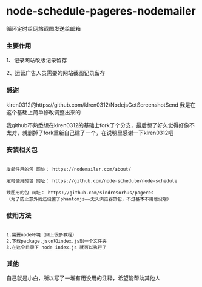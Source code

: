 # node-schedule-pageres-nodemailer 
循环定时给网站截图发送给邮箱


### 主要作用

1、记录网站改版记录留存

2、运营广告人员需要的网站截图记录留存



### 感谢
klren0312的https://github.com/klren0312/NodejsGetScreenshotSend
我是在这个基础上简单修改调整出来的

我github不熟悉想在klren0312的基础上fork了个分支，最后想了好久觉得好像不太对，就删掉了fork重新自己建了一个，在说明里感谢一下klren0312吧

### 安装相关包
```

发邮件用的包 网址： https://nodemailer.com/about/
 
定时使用的包 网址： https://github.com/node-schedule/node-schedule
 
截图用的包 网址： https://github.com/sindresorhus/pageres
（为了防止意外我还设置了phantomjs——无头浏览器的包，不过基本不用也没啥）

```

### 使用方法

```

1.需要node环境（网上很多教程）
2.下载package.json和index.js到一个文件夹
3.在这个目录下 node index.js 就可以执行了

```

### 其他

自己就是小白，所以写了一堆有用没用的注释，希望能帮助其他人

